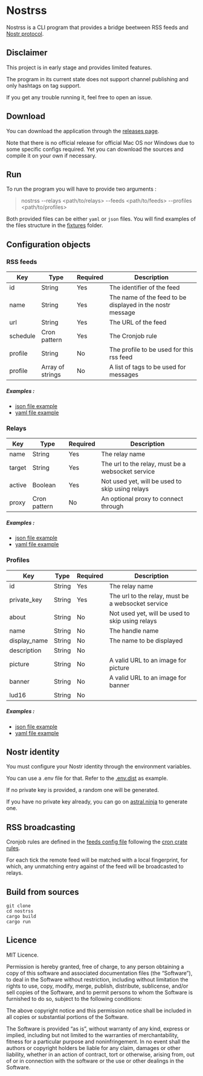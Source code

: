 # Nostrss
Nostrss is a CLI program that provides a bridge beetween RSS feeds and [Nostr protocol](https://nostr.com/).


## Disclaimer 

This project is in early stage and provides limited features. 

The program in its current state does not support channel publishing and only hashtags on tag support.

If you get any trouble running it, feel free to open an issue.

## Download

You can download the application through the [releases page](https://github.com/Asone/nostrss/releases).

Note that there is no official release for official Mac OS nor Windows due to some specific configs required. Yet you can
download the sources and compile it on your own if necessary.

## Run 

To run the program you will have to provide two arguments : 

> nostrss --relays <path/to/relays> --feeds <path/to/feeds> --profiles <path/to/profiles>

Both provided files can be either `yaml` or `json` files. 
You will find examples of the files structure in the [fixtures](./src/fixtures/) folder.

## Configuration objects
### RSS feeds

| Key       | Type          | Required | Description
|-----------|---------------|----------|------------------------------------------------------------|
| id        | String        | Yes      | The identifier of the feed                                 |
| name      | String        | Yes      | The name of the feed to be displayed in the nostr message  |
| url       | String        | Yes      | The URL of the feed                                        |
| schedule  | Cron pattern  | Yes      | The Cronjob rule                                           |
| profile   | String        | No       | The profile to be used for this rss feed                   |
| profile   | Array of strings        | No       | A list of tags to be used for messages                   |

##### Examples : 
- [json file example](./src/fixtures/rss.json)       
- [yaml file example](./src/fixtures/rss.yaml)
### Relays

| Key       | Type          | Required | Description
|-----------|---------------|----------|------------------------------------------------------------|
| name      | String        | Yes      | The relay name                                             |
| target    | String        | Yes      | The url to the relay, must be a websocket service          |
| active    | Boolean        | Yes      | Not used yet, will be used to skip using relays            |
| proxy     | Cron pattern  | No       | An optional proxy to connect through                       |

##### Examples : 
- [json file example](./src/fixtures/relays.json)       
- [yaml file example](./src/fixtures/relays.yaml)

### Profiles

| Key           | Type          | Required | Description                                                |
|---------------|---------------|----------|------------------------------------------------------------|
| id            | String        | Yes      | The relay name                                             |
| private_key   | String        | Yes      | The url to the relay, must be a websocket service          |
| about         | String        | No       | Not used yet, will be used to skip using relays            |
| name          | String        | No       | The handle name                                            |
| display_name  | String        | No       | The name to be displayed                                   |
| description   | String        | No       |                                                            |
| picture       | String        | No       | A valid URL to an image for picture                        |
| banner        | String        | No       | A valid URL to an image for banner                         |
| lud16         | String        | No       |                                                            |

##### Examples : 
- [json file example](./src/fixtures/profiles.json)       
- [yaml file example](./src/fixtures/profiles.yaml)

## Nostr identity

You must configure your Nostr identity through the environment variables. 

You can use a .env file for that. Refer to  the [.env.dist](./.env.dist) as example.

If no private key is provided, a random one will be generated. 

If you have no private key already, you can go on [astral.ninja](https://astral.ninja/) to generate one. 

## RSS broadcasting 

Cronjob rules are defined in the [feeds config file](./src/fixtures/rss.json) following the [cron crate rules](https://crates.io/crates/cron).

For each tick the remote feed will be matched with a local fingerprint, for which, any unmatching entry against of the feed will be broadcasted to relays. 


## Build from sources

````
git clone 
cd nostrss
cargo build
cargo run
````

##  Licence

MIT Licence.

Permission is hereby granted, free of charge, to any person obtaining a copy of this software and associated documentation files (the “Software”), to deal in the Software without restriction, including without limitation the rights to use, copy, modify, merge, publish, distribute, sublicense, and/or sell copies of the Software, and to permit persons to whom the Software is furnished to do so, subject to the following conditions:

The above copyright notice and this permission notice shall be included in all copies or substantial portions of the Software.

The Software is provided “as is”, without warranty of any kind, express or implied, including but not limited to the warranties of merchantability, fitness for a particular purpose and noninfringement. In no event shall the authors or copyright holders be liable for any claim, damages or other liability, whether in an action of contract, tort or otherwise, arising from, out of or in connection with the software or the use or other dealings in the Software.
